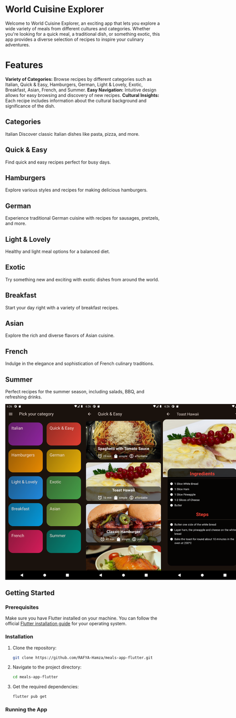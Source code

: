 # World Cuisine Explorer

Welcome to World Cuisine Explorer, an exciting app that lets you explore a wide variety of meals from different cultures and categories. Whether you're looking for a quick meal, a traditional dish, or something exotic, this app provides a diverse selection of recipes to inspire your culinary adventures.

# Features
**Variety of Categories:** Browse recipes by different categories such as Italian, Quick & Easy, Hamburgers, German, Light & Lovely, Exotic, Breakfast, Asian, French, and Summer.
**Easy Navigation:** Intuitive design allows for easy browsing and discovery of new recipes.
**Cultural Insights:** Each recipe includes information about the cultural background and significance of the dish.

## Categories
Italian
Discover classic Italian dishes like pasta, pizza, and more.

## Quick & Easy
Find quick and easy recipes perfect for busy days.

## Hamburgers
Explore various styles and recipes for making delicious hamburgers.

## German
Experience traditional German cuisine with recipes for sausages, pretzels, and more.

## Light & Lovely
Healthy and light meal options for a balanced diet.

## Exotic
Try something new and exciting with exotic dishes from around the world.

## Breakfast
Start your day right with a variety of breakfast recipes.

## Asian
Explore the rich and diverse flavors of Asian cuisine.

## French
Indulge in the elegance and sophistication of French culinary traditions.

## Summer
Perfect recipes for the summer season, including salads, BBQ, and refreshing drinks.

<div style="display: flex; justify-content: space-evenly;">
  <img src="images/main_page.png" alt="Page 1" width="250">
  <img src="images/example.png" alt="Example 2" width="250">
  <img src="images/ingradient.png" alt="Ingradients 3" width="250">
</div>

## Getting Started

### Prerequisites

Make sure you have Flutter installed on your machine. You can follow the official [Flutter installation guide](https://flutter.dev/docs/get-started/install) for your operating system.

### Installation

1. Clone the repository:
    ```sh
    git clone https://github.com/RAFYA-Hamza/meals-app-flutter.git
    ```
2. Navigate to the project directory:
    ```sh
    cd meals-app-flutter
    ```
3. Get the required dependencies:
    ```sh
    flutter pub get
    ```

### Running the App

